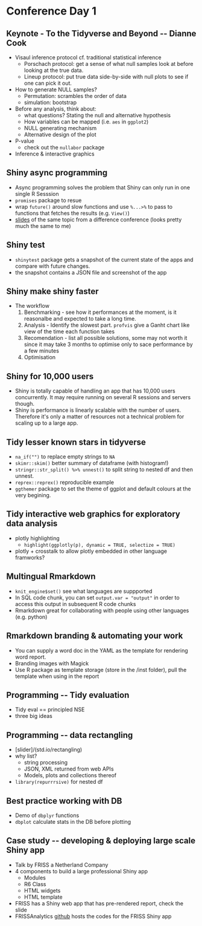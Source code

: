 # Conference Day 1

## Keynote - To the Tidyverse and Beyond -- Dianne Cook

* Visaul inference protocol cf. traditional statistical inference
    - Porschach protocol: get a sense of what null samples look at before looking at the true data.
    - Lineup protocol: put true data side-by-side with null plots to see if one can pick it out.
* How to generate NULL samples?
    - Permutation: scrambles the order of data
    - simulation: bootstrap
* Before any analysis, think about:
    - what questions? Stating the null and alternative hypothesis
    - How variables can be mapped (i.e. `aes` in `ggplot2`)
    - NULL generating mechanism
    - Alternative design of the plot
* P-value
    - check out the `nullabor` package
* Inference & interactive graphics

## Shiny async programming

* Async programming solves the problem that Shiny can only run in one single R Sesssion
* `promises` package to resue
* wrap `future()` around slow functions and use `%...>%` to pass to functions that fetches the results (e.g. `View()`)
* [slides](https://www.dropbox.com/s/2gf6tfk1t345lyf/async-talk-slides.pdf) of the same topic from a difference conference (looks pretty much the same to me)

## Shiny test

* `shinytest` package gets a snapshot of the current state of the apps and compare with future changes.
* the snapshot contains a JSON file and screenshot of the app

## Shiny make shiny faster 

* The workflow 
    1. Benchmarking - see how it performances at the moment, is it reasonalbe and expected to take a long time.
    2. Analysis - Identify the slowest part. `profvis` give a Ganht chart like view of the time each function takes
    3. Recomendation - list all possible solutions, some may not worth it since it may take 3 months to optimise only to sace performance by a few minutes
    4. Optimisation

## Shiny for 10,000 users

* Shiny is totally capable of handling an app that has 10,000 users concurrently. It may require running on several R sessions and servers though.
* Shiny is performance is linearly scalable with the number of users. Therefore it's only a matter of resources not a technical problem for scaling up to a large app.

## Tidy lesser known stars in tidyverse

* `na_if("")` to replace empty strings to `NA`
* `skimr::skim()` better summary of dataframe (with histogram!)
* `stringr::str_split() %>% unnest()` to split string to nested df and then unnest.
* `reprex::reprex()` reproducible example
* `ggthemer` package to set the theme of ggplot and default colours at the very begining.

## Tidy interactive web graphics for exploratory data analysis

* plotly highlighting
    - `highlight(ggplotly(p), dynamic = TRUE, selectize = TRUE)`
* plotly + crosstalk to allow plotly embedded in other language framworks?

## Multingual Rmarkdown

* `knit_engine$set()` see what languages are suppported
* In SQL code chunk, you can set `output.var = "output"` in order to access this output in subsequent R code chunks
* Rmarkdown great for collaborating with people using other languages (e.g. python)

## Rmarkdown branding & automating your work

* You can supply a word doc in the YAML as the template for rendering word report.
* Branding images with Magick
* Use R package as template storage (store in the /inst folder), pull the template when using in the report

## Programming -- Tidy evaluation

* Tidy eval == principled NSE
* three big ideas

## Programming -- data rectangling

* [slider]/(std.io/rectangling)
* why list?
    - string processing
    - JSON, XML returned from web APIs
    - Models, plots and collections thereof
* `library(repurrrsive)` for nested df

## Best practice working with DB

* Demo of `dbplyr` functions
* `dbplot` calculate stats in the DB before plotting

## Case study -- developing & deploying large scale Shiny app

* Talk by FRISS a Netherland Company
* 4 components to build a large professional Shiny app
    - Modules
    - R6 Class
    - HTML widgets
    - HTML template
* FRISS has a Shiny web app that has pre-rendered report, check the slide
* FRISSAnalytics [github](https://github.com/FrissAnalytics/RSTUDIO-conf-2018.git) hosts the codes for the FRISS Shiny app




 